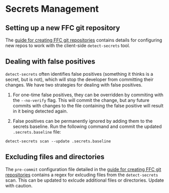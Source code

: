 # Secrets Management
## Setting up a new FFC git repository
The [guide for creating FFC git repositories](source-code.md) contains details for configuring new repos to
work with the client-side `detect-secrets` tool.

## Dealing with false positives
`detect-secrets` often identifies false positives (something it thinks is a secret, but is not), which will stop
the developer from committing their changes. We have two strategies for dealing with false positives.

1. For one-time false positives, they can be overridden by commiting with the `--no-verify` flag. This will commit the
change, but any future commits with changes to the file containing the false positive will result in it being detected again.

2. False positives can be permanently ignored by adding them to the secrets baseline. Run the following command and
commit the updated `.secrets.baseline` file:

```
detect-secrets scan --update .secrets.baseline
```

## Excluding files and directories
The `pre-commit` configuration file detailed in the [guide for creating FFC git repositories](source-code.md)
contains a regex for exlcuding files from the `detect-secrets` scan. This can be updated to exlcude additional
files or directories. Update with caution.
